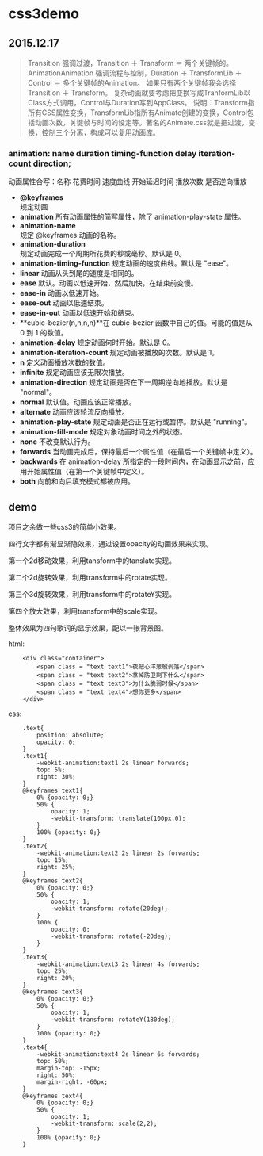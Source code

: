 # css3demo
## 2015.12.17

> Transition 强调过渡，Transition ＋ Transform ＝ 两个关键帧的。
> AnimationAnimation 强调流程与控制，Duration ＋ TransformLib ＋ Control ＝ 多个关键帧的Animation。
> 如果只有两个关键帧我会选择Transition ＋ Transform。
> 复杂动画就要考虑把变换写成TranformLib以Class方式调用，Control与Duration写到AppClass。
> 说明：Transform指所有CSS属性变换，TransformLib指所有Animate创建的变换，Control包括动画次数，关键帧与时间的设定等。著名的Animate.css就是把过渡，变换，控制三个分离，构成可以复用动画库。

### animation: name duration timing-function delay iteration-count direction;
动画属性合写：名称 花费时间 速度曲线 开始延迟时间 播放次数 是否逆向播放

- **@keyframes**	
规定动画
- **animation**	
所有动画属性的简写属性，除了 animation-play-state 属性。	
- **animation-name**	
规定 @keyframes 动画的名称。
- **animation-duration**	
规定动画完成一个周期所花费的秒或毫秒。默认是 0。
- **animation-timing-function**
规定动画的速度曲线。默认是 "ease"。
 - **linear**	动画从头到尾的速度是相同的。
 - **ease**  默认。动画以低速开始，然后加快，在结束前变慢。
 - **ease-in**	动画以低速开始。
 - **ease-out**	动画以低速结束。
 - **ease-in-out**	动画以低速开始和结束。
 - **cubic-bezier(n,n,n,n)**在 cubic-bezier 函数中自己的值。可能的值是从 0 到 1 的数值。
- **animation-delay**
规定动画何时开始。默认是 0。
- **animation-iteration-count**
规定动画被播放的次数。默认是 1。
 - **n**	定义动画播放次数的数值。
 - **infinite**	规定动画应该无限次播放。
- **animation-direction**
规定动画是否在下一周期逆向地播放。默认是 "normal"。
 - **normal**	默认值。动画应该正常播放。
 - **alternate**	动画应该轮流反向播放。
- **animation-play-state**
规定动画是否正在运行或暂停。默认是 "running"。
- **animation-fill-mode**
规定对象动画时间之外的状态。
 - **none**	不改变默认行为。
 - **forwards**	当动画完成后，保持最后一个属性值（在最后一个关键帧中定义）。
 - **backwards**	在 animation-delay 所指定的一段时间内，在动画显示之前，应用开始属性值（在第一个关键帧中定义）。
 - **both**	向前和向后填充模式都被应用。

## demo
项目之余做一些css3的简单小效果。

四行文字都有渐显渐隐效果，通过设置opacity的动画效果来实现。

第一个2d移动效果，利用tansform中的tanslate实现。

第二个2d旋转效果，利用transform中的rotate实现。

第三个3d旋转效果，利用transform中的rotateY实现。

第四个放大效果，利用transform中的scale实现。

整体效果为四句歌词的显示效果，配以一张背景图。

html:

		<div class="container">
			<span class = "text text1">夜把心洋葱般剥落</span>
			<span class = "text text2">拿掉防卫剩下什么</span>
			<span class = "text text3">为什么脆弱时候</span>
			<span class = "text text4">想你更多</span>
		</div>

css:

		.text{
			position: absolute;
			opacity: 0;
		}
		.text1{
			-webkit-animation:text1 2s linear forwards;
			top: 5%;
			right: 30%;
		}
		@keyframes text1{
			0% {opacity: 0;}
			50% {
				opacity: 1;
				-webkit-transform: translate(100px,0);
			}
			100% {opacity: 0;}
		}
		.text2{
			-webkit-animation:text2 2s linear 2s forwards;
			top: 15%;
			right: 25%;
		}
		@keyframes text2{
			0% {opacity: 0;}
			50% {
				opacity: 1;
				-webkit-transform: rotate(20deg);
			}
			100% {
				opacity: 0;
				-webkit-transform: rotate(-20deg);
			}
		}
		.text3{
			-webkit-animation:text3 2s linear 4s forwards;
			top: 25%;
			right: 20%;
		}
		@keyframes text3{
			0% {opacity: 0;}
			50% {
				opacity: 1;
				-webkit-transform: rotateY(180deg);
			}
			100% {opacity: 0;}
		}
		.text4{
			-webkit-animation:text4 2s linear 6s forwards;
			top: 50%;
			margin-top: -15px;
			right: 50%;
			margin-right: -60px;
		}
		@keyframes text4{
			0% {opacity: 0;}
			50% {
				opacity: 1;
				-webkit-transform: scale(2,2);
			}
			100% {opacity: 0;}
		}